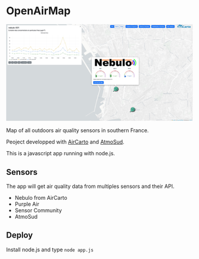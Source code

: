 # OpenAirMap

![mapImage](img/example_OpenAirMap.jpg)

 Map of all outdoors air quality sensors in southern France.

 Peoject developped with [AirCarto](https://www.aircarto.fr) and [AtmoSud](https://www.atmosud.org/).

 This is a javascript app running with node.js.

## Sensors

The app will get air quality data from multiples sensors and their API.

* Nebulo from AirCarto
* Purple Air
* Sensor Community
* AtmoSud


 ## Deploy

Install node.js and type `node app.js`
